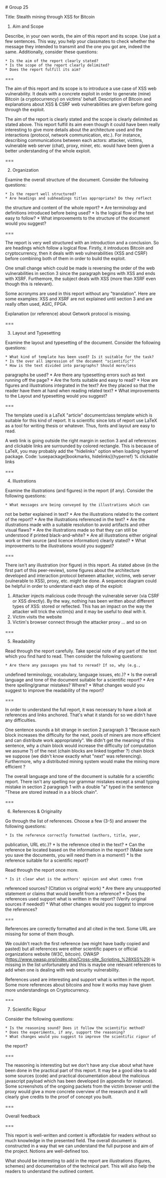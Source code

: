 # Group 25

Title: Stealth mining through XSS for Bitcoin

1. Aim and Scope

Describe, in your own words, the aim of this report and its scope. Use
just a few sentences. This way, you help your classmates to check
whether the message they intended to transmit and the one you got are,
indeed the same. Additionally, consider these questions:

    * Is the aim of the report clearly stated?
    * Is the scope of the report clearly delimited?
    * Does the report fulfill its aim?

===

The aim of this report and its scope is to introduce a use case of XSS web 
vulnerability. It deals with a concrete exploit in order to generate (mine) 
Bitcoin (a cryptocurrency) on victims' behalf. Description of Bitcoin and 
explanations about XSS & CSRF web vulnerabilities are given before going 
through the exploit.

The aim of the report is clearly stated and the scope is clearly delimited as 
stated above. This report fulfill its aim even though it could have been really 
interesting to give more details about the architecture used and the 
interactions (protocol, network communication, etc.). For instance, describing 
communications between each actors: attacker, victims, vulnerable web server 
(chat), proxy, miner, etc. would have been given a better understanding of the 
whole exploit.

===

2. Organization

Examine the overall structure of the document. Consider the following
questions:

    * Is the report well structured?
    * Are headings and subheadings titles appropriate? Do they reflect
the structure and content of the whole report?
    * Are terminology and definitions introduced before being used?
    * Is the logical flow of the text easy to follow?
    * What improvements to the structure of the document would you suggest?

===

The report is very well structured with an introduction and a conclusion. So 
are headings which follow a logical flow. Firstly, it introduces Bitcoin and 
cryptocurrency, then it deals with web vulnerabilities (XSS and CSRF) before 
combining both of them in order to build the exploit.

One small change which could be made is reversing the order of the web 
vulnerabilities in section 3 since the paragraph begins with XSS and ends with 
XSRF. Furthemore, the subject deals with XSS (more than XSRF even though this 
is relevant).

Some acronyms are used in this report without any "translation". Here are some 
examples: XSS and XSRF are not explained until section 3 and are really often 
used, ASIC, FPGA.

Explanation (or reference) about Getwork protocol is missing.

===

3. Layout and Typesetting

Examine the layout and typesetting of the document. Consider the
following questions:

    * What kind of template has been used? Is it suitable for the task?
    * Is the over all impression of the document "scientific"?
    * How is the text divided into paragraphs? Should more/less
paragraphs be used?
    * Are there any typesetting errors such as text running off the page?
    * Are the fonts suitable and easy to read?
    * How are figures and illustrations integrated in the text? Are they
placed so that the reader have them at hand when reading related text?
    * What improvements to the Layout and typesetting would you suggest?

===

The template used is a LaTeX "article" documentclass template which is suitable 
for this kind of report. It is scientific since lots of report use LaTeX as a 
tool for writing thesis or whatever. Thus, fonts and layout are easy to read.

A web link is going outside the right margin in section 3 and all references 
and clickable links are surrounded by colored rectangle. This is because of 
LaTeX, you may probably add the "hidelinks" option when loading hyperref 
package.
Code: \usepackage[bookmarks, hidelinks]{hyperref} % clickable links

===

4. Illustrations

Examine the illustrations (and figures) in the report (if any). Consider
the following questions:

    * What messages are being conveyed by the illustrations which can
not be better explained in text?
    * Are the illustrations related to the content of the report?
    * Are the illustrations referenced in the text?
    * Are the illustrations made with a suitable resolution to avoid
artifacts and other visual flaws?
    * Are the illustrations made so that they can still be understood if
printed black-and-white?
    * Are all illustrations either original work or their source (and
licence information) clearly stated?
    * What improvements to the illustrations would you suggest?

===

There isn't any illustration (nor figure) in this report. As stated above (in 
the first part of this peer-review), some figures about the architecture 
developed and interaction protocol between attacker, victims, web server 
(vulnerable to XSS), proxy, etc. might be done. A sequence diagram could be 
helpful in order to understand each step of the exploit:
1. Attacker injects malicious code through the vulnerable server (via CSRF or 
XSS directly). By the way, nothing has been written about different types of 
XSS: stored or reflected. This has an impact on the way the attacker will trick 
the victim(s) and it may be useful to deal with it.
2. Victim visits the website
3. Victim's browser connect through the attacker proxy
... and so on

===

5. Readability

Read through the report carefully. Take special note of any part of the
text which you find hard to read. Then consider the following questions:

    * Are there any passages you had to reread? If so, why (e.g.,
undefined terminology, vocabulary, language issues, etc.)?
    * Is the overall language and tone of the document suitable for a
scientific report?
    * Are there spelling/gramar mistakes? Where?
    * What changes would you suggest to improve the readability of the
report?

===

In order to understand the full report, it was necessary to have a look at 
references and links anchored. That's what it stands for so we didn't have any 
difficulties.

One sentence sounds a bit strange in section 2 paragraph 3 "Because each block 
increases the difficulty for the next, pools of miners are more efficient and 
can distribute work appropriately". We didn't get the meaning of this sentence, 
why a chain block would increase the difficulty (of computation we assume ?) of 
the next (chain blocks are linked together ?) chain block we suppose (we didn't 
know exactly what "next" was referencing). Furthermore, why a distributed 
mining system would make the mining more efficient ?

The overall language and tone of the document is suitable for a scientific 
report. There isn't any spelling nor grammar mistakes except a small typing 
mistake in section 2 paragraph 1 with a double "a" typed in the sentence "These 
are stored instead in a a block chain".

===


6. References & Originality

Go through the list of references. Choose a few (3-5) and answer the
following questions:

    * Is the reference correctly formatted (authors, title, year,
publication, URL etc.)?
    * Is the reference cited in the text?
    * Can the reference be located based on the information in the
report? (Make sure you save the documents, you will need them in a moment!)
    * Is the reference suitable for a scientific report?

Read through the report once more.

    * Is it clear what is the authors' opinion and what comes from
referenced sources? (Citation vs original work)
    * Are there any unsupported statement or claims that would benefit
from a reference?
    * Does the references used support what is written in the report?
(Verify original sources if needed!)
    * What other changes would you suggest to improve the references?

===

References are correctly formatted and all cited in the text. Some URL are 
missing for some of them though.

We couldn't reach the first reference (we might have badly copied and pasted) 
but all references were either scientific papers or official organizations 
website (W3C, bitcoin). OWASP 
(https://www.owasp.org/index.php/Cross-site_Scripting_%28XSS%29) is missing in 
the list unfortunately and this is maybe one relevant references to add when 
one is dealing with web security vulnerability.

References used are interesting and support what is written in the report. Some 
more references about bitcoins and how it works may have given more 
understandings on Cryptocurrency.

===

7. Scientific Rigour

Consider the following questions:

    * Is the reasoning sound? Does it follow the scientific method?
    * Does the experiments, if any, support the reasoning?
    * What changes would you suggest to improve the scientific rigour of
the report?

===

The reasoning is interesting but we don't have any clue about what have been 
done in the practical part of this report. It may be a good idea to add some 
sources (code) and practical documentation about the malicious javascript 
payload which has been developed (in appendix for instance). Some screenshots 
of the ongoing packets from the victim browser until the proxy would give a 
more concrete overview of the research and it will clearly give credits to the 
proof of concept you built.

===

Overall feedback

===

This report is well-written and content is affordable for readers without so 
much knowledge in the presented field. The overall document is constructed in a 
way that we can understand the full purpose and aim of the project. Notions are 
well-defined too.

What should be interesting to add in the report are illustrations (figures, 
schemes) and documentation of the technical part. This will also help the 
readers to understand the outlined content.
